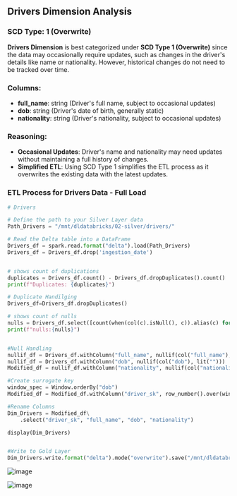 ## Drivers Dimension Analysis

### SCD Type: 1 (Overwrite)

**Drivers Dimension** is best categorized under **SCD Type 1 (Overwrite)** since the data may occasionally require updates, such as changes in the driver's details like name or nationality. However, historical changes do not need to be tracked over time.

### Columns:
- **full_name**: string (Driver's full name, subject to occasional updates)
- **dob**: string (Driver's date of birth, generally static)
- **nationality**: string (Driver's nationality, subject to occasional updates)

### Reasoning:
- **Occasional Updates**: Driver's name and nationality may need updates without maintaining a full history of changes.
- **Simplified ETL**: Using SCD Type 1 simplifies the ETL process as it overwrites the existing data with the latest updates.

### ETL Process for Drivers Data - Full Load

````python
# Drivers

# Define the path to your Silver Layer data
Path_Drivers = "/mnt/dldatabricks/02-silver/drivers/"

# Read the Delta table into a DataFrame
Drivers_df = spark.read.format("delta").load(Path_Drivers)
Drivers_df = Drivers_df.drop('ingestion_date')


# shows count of duplications
duplicates = Drivers_df.count() - Drivers_df.dropDuplicates().count()
print(f"Duplicates: {duplicates}")

# Duplicate Handilging
Drivers_df=Drivers_df.dropDuplicates()

# shows count of nulls
nulls = Drivers_df.select([count(when(col(c).isNull(), c)).alias(c) for c in Drivers_df.columns]).toPandas()
print(f"nulls:{nulls}")


#Null Handling
nullif_df = Drivers_df.withColumn("full_name", nullif(col("full_name"), lit("")))
nullif_df = Drivers_df.withColumn("dob", nullif(col("dob"), lit("")))
Modified_df = nullif_df.withColumn("nationality", nullif(col("nationality"), lit("")))

#Create surrogate key
window_spec = Window.orderBy("dob")
Modified_df = Modified_df.withColumn("driver_sk", row_number().over(window_spec))

#Rename Columns
Dim_Drivers = Modified_df\
    .select("driver_sk", "full_name", "dob", "nationality")

display(Dim_Drivers)


#Write to Gold Layer
Dim_Drivers.write.format("delta").mode("overwrite").save("/mnt/dldatabricks/03-gold/Dim_Drivers")

````
![image](https://github.com/user-attachments/assets/11ee96e6-84a0-4421-bf2d-d7b4bb373796)

![image](https://github.com/user-attachments/assets/e9c6b3e9-d8cf-45dd-92f2-2ec41a1163f4)

